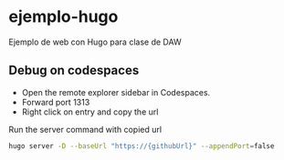# ejemplo-hugo
Ejemplo de web con Hugo para clase de DAW



## Debug on codespaces

* Open the remote explorer sidebar in Codespaces.
* Forward port 1313
* Right click on entry and copy the url

Run the server command with copied url
```bash
hugo server -D --baseUrl "https://{githubUrl}" --appendPort=false
```
